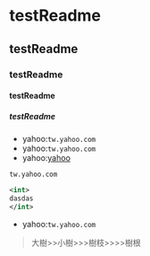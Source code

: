 # testReadme
## testReadme
### testReadme
#### testReadme
##### testReadme

* yahoo:`tw.yahoo.com`
* yahoo:``tw.yahoo.com``
* yahoo:[yahoo](https://tw.yahoo.com/)
```
tw.yahoo.com
```
```xml
<int>
dasdas
</int>
```
* yahoo:````tw.yahoo.com````

>大樹>>小樹>>>樹枝>>>>樹根

